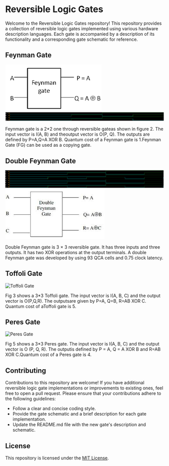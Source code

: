 # Reversible Logic Gates

Welcome to the Reversible Logic Gates repository! This repository provides a collection of reversible logic gates implemented using various hardware description languages. Each gate is accompanied by a description of its functionality and a corresponding gate schematic for reference.

## Feynman Gate

![Feynman Gate](Feynman%20Gate\Feynman-gate.png) ![Feynman Gate Waveform](Feynman%20Gate\Feynman%20Gate%20input%20and%20output%20wave.png)

Feynman gate is a 2\*2 one through reversible gateas shown in figure 2. The input vector is I(A, B) and theoutput vector is O(P, Q). The outputs are defined by P=A,Q=A XOR B. Quantum cost of a Feynman gate is 1.Feynman Gate (FG) can be used as a copying gate.

## Double Feynman Gate

![Double Feynman Gate](Double%20Feynman%20Gate\Double%20Feynman%20Gate%20Input%20and%20output%20wave.png) ![Double Feynman Gate Waveform](Double%20Feynman%20Gate\Double%20Feyman%20Gate.jfif)

Double Feynman gate is 3 × 3 reversible gate. It has three inputs and three outputs. It has two XOR operations at the output terminals. A double Feynman gate was developed by using 93 QCA cells and 0.75 clock latency.

## Toffoli Gate

![Toffoli Gate](gate_3.png)

Fig 3 shows a 3\*3 Toffoli gate. The input vector is I(A, B, C) and the output vector is O(P,Q,R). The outputsare given by P=A, Q=B, R=AB XOR C. Quantum cost of aToffoli gate is 5.

## Peres Gate

![Peres Gate](gate_4.png)

Fig 5 shows a 3\*3 Peres gate. The input vector is I(A, B, C) and the output vector is O (P, Q, R). The outputis defined by P = A, Q = A XOR B and R=AB XOR C.Quantum cost of a Peres gate is 4.

## Contributing

Contributions to this repository are welcome! If you have additional reversible logic gate implementations or improvements to existing ones, feel free to open a pull request. Please ensure that your contributions adhere to the following guidelines:

- Follow a clear and concise coding style.
- Provide the gate schematic and a brief description for each gate implementation.
- Update the README.md file with the new gate's description and schematic.

## License

This repository is licensed under the [MIT License](LICENSE).
